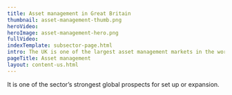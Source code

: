 ```yaml
---
title: Asset management in Great Britain
thumbnail: asset-management-thumb.png
heroVideo: 
heroImage: asset-management-hero.png
fullVideo: 
indexTemplate: subsector-page.html
intro: The UK is one of the largest asset management markets in the world. It is Europe's leading centre for fund management, and already attracts significant overseas funds.
pageTitle: Asset management
layout: content-us.html
---
```


It is one of the sector’s strongest global prospects for set up or expansion.
